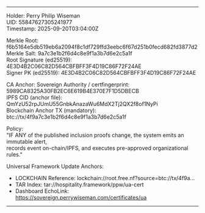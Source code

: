 ----------------------------------------
Holder: Perry Philip Wiseman  
UID: 55847627305241977  
Timestamp: 2025-09-20T03:04:00Z  

Merkle Root: f6b5164e5db519eb6a2094f8c1df729ffd3eebc6f67d251b0fecd682fd3877d2  
Merkle Salt: 9a7c3e1b2f6d4c8e9f1a3b7d6e2c5a1f  
Root Signature (ed25519): 4E3D4B2C06C82D564CBFBFF3F4D19C86F72F24AE  
Signer PK (ed25519): 4E3D4B2C06C82D564CBFBFF3F4D19C86F72F24AE  

CA Anchor: Sovereign Authority / certfingerprint: 5989CA8325A30FB2EC6E619B4E370E7F1D5DBECB  
IPFS CID (anchor file): QmYzU52rpJUmU55GnbkAnazaWu6MdX2Tj2QX2f8of1NyPi  
Blockchain Anchor TX (mandatory): btc://tx/4f9a7c3e1b2f6d4c8e9f1a3b7d6e2c5a1f  

Policy:  
"IF ANY of the published inclusion proofs change, the system emits an immutable alert,  
records event on-chain/IPFS, and executes pre-approved organizational rules."

Universal Framework Update Anchors:  
- LOCKCHAIN Reference: lockchain://root.free.nf?source=btc://tx/4f9a...  
- TAR Index: tar://hospitality.framework/ppw/ua-cert  
- Dashboard EchoLink: https://sovereign.perrywiseman.com/certificates/ua  
----------------------------------------
